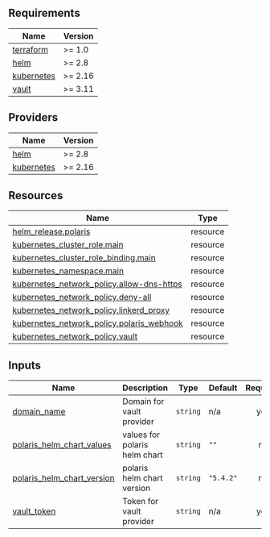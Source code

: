 <!-- BEGIN_TF_DOCS -->
## Requirements

| Name | Version |
|------|---------|
| <a name="requirement_terraform"></a> [terraform](#requirement\_terraform) | >= 1.0 |
| <a name="requirement_helm"></a> [helm](#requirement\_helm) | >= 2.8 |
| <a name="requirement_kubernetes"></a> [kubernetes](#requirement\_kubernetes) | >= 2.16 |
| <a name="requirement_vault"></a> [vault](#requirement\_vault) | >= 3.11 |

## Providers

| Name | Version |
|------|---------|
| <a name="provider_helm"></a> [helm](#provider\_helm) | >= 2.8 |
| <a name="provider_kubernetes"></a> [kubernetes](#provider\_kubernetes) | >= 2.16 |

## Resources

| Name | Type |
|------|------|
| [helm_release.polaris](https://registry.terraform.io/providers/hashicorp/helm/latest/docs/resources/release) | resource |
| [kubernetes_cluster_role.main](https://registry.terraform.io/providers/hashicorp/kubernetes/latest/docs/resources/cluster_role) | resource |
| [kubernetes_cluster_role_binding.main](https://registry.terraform.io/providers/hashicorp/kubernetes/latest/docs/resources/cluster_role_binding) | resource |
| [kubernetes_namespace.main](https://registry.terraform.io/providers/hashicorp/kubernetes/latest/docs/resources/namespace) | resource |
| [kubernetes_network_policy.allow-dns-https](https://registry.terraform.io/providers/hashicorp/kubernetes/latest/docs/resources/network_policy) | resource |
| [kubernetes_network_policy.deny-all](https://registry.terraform.io/providers/hashicorp/kubernetes/latest/docs/resources/network_policy) | resource |
| [kubernetes_network_policy.linkerd_proxy](https://registry.terraform.io/providers/hashicorp/kubernetes/latest/docs/resources/network_policy) | resource |
| [kubernetes_network_policy.polaris_webhook](https://registry.terraform.io/providers/hashicorp/kubernetes/latest/docs/resources/network_policy) | resource |
| [kubernetes_network_policy.vault](https://registry.terraform.io/providers/hashicorp/kubernetes/latest/docs/resources/network_policy) | resource |

## Inputs

| Name | Description | Type | Default | Required |
|------|-------------|------|---------|:--------:|
| <a name="input_domain_name"></a> [domain\_name](#input\_domain\_name) | Domain for vault provider | `string` | n/a | yes |
| <a name="input_polaris_helm_chart_values"></a> [polaris\_helm\_chart\_values](#input\_polaris\_helm\_chart\_values) | values for polaris helm chart | `string` | `""` | no |
| <a name="input_polaris_helm_chart_version"></a> [polaris\_helm\_chart\_version](#input\_polaris\_helm\_chart\_version) | polaris helm chart version | `string` | `"5.4.2"` | no |
| <a name="input_vault_token"></a> [vault\_token](#input\_vault\_token) | Token for vault provider | `string` | n/a | yes |
<!-- END_TF_DOCS -->